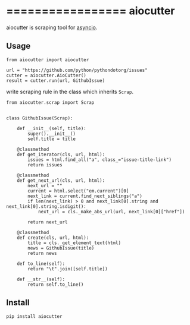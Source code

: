 =================
aiocutter
=================

aiocutter is scraping tool for [asyncio](https://docs.python.org/3/library/asyncio.html).


## Usage

```
from aiocutter import aiocutter

url = "https://github.com/python/pythondotorg/issues"
cutter = aiocutter.AioCutter()
result = cutter.run(url, GithubIssue)
```

write scraping rule in the class which inherits `Scrap`.

```
from aiocutter.scrap import Scrap


class GithubIssue(Scrap):

    def __init__(self, title):
        super().__init__()
        self.title = title

    @classmethod
    def get_iterator(cls, url, html):
        issues = html.find_all("a", class_="issue-title-link")
        return issues

    @classmethod
    def get_next_url(cls, url, html):
        next_url = ""
        current = html.select("em.current")[0]
        next_link = current.find_next_siblings("a")
        if len(next_link) > 0 and next_link[0].string and next_link[0].string.isdigit():
            next_url = cls._make_abs_url(url, next_link[0]["href"])

        return next_url

    @classmethod
    def create(cls, url, html):
        title = cls._get_element_text(html)
        news = GithubIssue(title)
        return news

    def to_line(self):
        return "\t".join([self.title])

    def __str__(self):
        return self.to_line()

```

## Install

```
pip install aiocutter
```
